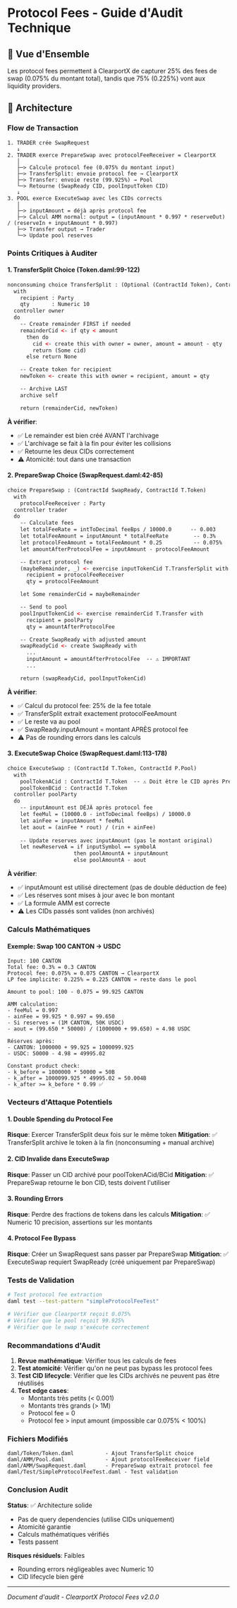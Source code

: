 # Protocol Fees - Guide d'Audit Technique

## 🎯 Vue d'Ensemble

Les protocol fees permettent à ClearportX de capturer 25% des fees de swap (0.075% du montant total), tandis que 75% (0.225%) vont aux liquidity providers.

## 📐 Architecture

### Flow de Transaction

```
1. TRADER crée SwapRequest
   ↓
2. TRADER exerce PrepareSwap avec protocolFeeReceiver = ClearportX
   │
   ├─> Calcule protocol fee (0.075% du montant input)
   ├─> TransferSplit: envoie protocol fee → ClearportX
   ├─> Transfer: envoie reste (99.925%) → Pool
   └─> Retourne (SwapReady CID, poolInputToken CID)
   ↓
3. POOL exerce ExecuteSwap avec les CIDs corrects
   │
   ├─> inputAmount = déjà après protocol fee
   ├─> Calcul AMM normal: output = (inputAmount * 0.997 * reserveOut) / (reserveIn + inputAmount * 0.997)
   ├─> Transfer output → Trader
   └─> Update pool reserves
```

### Points Critiques à Auditer

#### 1. TransferSplit Choice (Token.daml:99-122)
```daml
nonconsuming choice TransferSplit : (Optional (ContractId Token), ContractId Token)
  with
    recipient : Party
    qty       : Numeric 10
  controller owner
  do
    -- Create remainder FIRST if needed
    remainderCid <- if qty < amount
      then do
        cid <- create this with owner = owner, amount = amount - qty
        return (Some cid)
      else return None

    -- Create token for recipient
    newToken <- create this with owner = recipient, amount = qty

    -- Archive LAST
    archive self

    return (remainderCid, newToken)
```

**À vérifier**:
- ✅ Le remainder est bien créé AVANT l'archivage
- ✅ L'archivage se fait à la fin pour éviter les collisions
- ✅ Retourne les deux CIDs correctement
- ⚠️ Atomicité: tout dans une transaction

#### 2. PrepareSwap Choice (SwapRequest.daml:42-85)
```daml
choice PrepareSwap : (ContractId SwapReady, ContractId T.Token)
  with
    protocolFeeReceiver : Party
  controller trader
  do
    -- Calculate fees
    let totalFeeRate = intToDecimal feeBps / 10000.0      -- 0.003
    let totalFeeAmount = inputAmount * totalFeeRate        -- 0.3%
    let protocolFeeAmount = totalFeeAmount * 0.25          -- 0.075%
    let amountAfterProtocolFee = inputAmount - protocolFeeAmount

    -- Extract protocol fee
    (maybeRemainder, _) <- exercise inputTokenCid T.TransferSplit with
      recipient = protocolFeeReceiver
      qty = protocolFeeAmount

    let Some remainderCid = maybeRemainder

    -- Send to pool
    poolInputTokenCid <- exercise remainderCid T.Transfer with
      recipient = poolParty
      qty = amountAfterProtocolFee

    -- Create SwapReady with adjusted amount
    swapReadyCid <- create SwapReady with
      ...
      inputAmount = amountAfterProtocolFee  -- ⚠️ IMPORTANT
      ...

    return (swapReadyCid, poolInputTokenCid)
```

**À vérifier**:
- ✅ Calcul du protocol fee: 25% de la fee totale
- ✅ TransferSplit extrait exactement protocolFeeAmount
- ✅ Le reste va au pool
- ✅ SwapReady.inputAmount = montant APRÈS protocol fee
- ⚠️ Pas de rounding errors dans les calculs

#### 3. ExecuteSwap Choice (SwapRequest.daml:113-178)
```daml
choice ExecuteSwap : (ContractId T.Token, ContractId P.Pool)
  with
    poolTokenACid : ContractId T.Token  -- ⚠️ Doit être le CID après PrepareSwap
    poolTokenBCid : ContractId T.Token
  controller poolParty
  do
    -- inputAmount est DÉJÀ après protocol fee
    let feeMul = (10000.0 - intToDecimal feeBps) / 10000.0
    let ainFee = inputAmount * feeMul
    let aout = (ainFee * rout) / (rin + ainFee)
    
    -- Update reserves avec inputAmount (pas le montant original)
    let newReserveA = if inputSymbol == symbolA
                     then poolAmountA + inputAmount
                     else poolAmountA - aout
```

**À vérifier**:
- ✅ inputAmount est utilisé directement (pas de double déduction de fee)
- ✅ Les réserves sont mises à jour avec le bon montant
- ✅ La formule AMM est correcte
- ⚠️ Les CIDs passés sont valides (non archivés)

### Calculs Mathématiques

#### Exemple: Swap 100 CANTON → USDC

```
Input: 100 CANTON
Total fee: 0.3% = 0.3 CANTON
Protocol fee: 0.075% = 0.075 CANTON → ClearportX
LP fee implicite: 0.225% = 0.225 CANTON → reste dans le pool

Amount to pool: 100 - 0.075 = 99.925 CANTON

AMM calculation:
- feeMul = 0.997
- ainFee = 99.925 * 0.997 = 99.650
- Si reserves = (1M CANTON, 50K USDC)
- aout = (99.650 * 50000) / (1000000 + 99.650) ≈ 4.98 USDC

Réserves après:
- CANTON: 1000000 + 99.925 = 1000099.925
- USDC: 50000 - 4.98 = 49995.02

Constant product check:
- k_before = 1000000 * 50000 = 50B
- k_after = 1000099.925 * 49995.02 ≈ 50.004B
- k_after >= k_before * 0.99 ✅
```

### Vecteurs d'Attaque Potentiels

#### 1. Double Spending du Protocol Fee
**Risque**: Exercer TransferSplit deux fois sur le même token
**Mitigation**: ✅ TransferSplit archive le token à la fin (nonconsuming + manual archive)

#### 2. CID Invalide dans ExecuteSwap
**Risque**: Passer un CID archivé pour poolTokenACid/BCid
**Mitigation**: ✅ PrepareSwap retourne le bon CID, tests doivent l'utiliser

#### 3. Rounding Errors
**Risque**: Perdre des fractions de tokens dans les calculs
**Mitigation**: ✅ Numeric 10 precision, assertions sur les montants

#### 4. Protocol Fee Bypass
**Risque**: Créer un SwapRequest sans passer par PrepareSwap
**Mitigation**: ✅ ExecuteSwap requiert SwapReady (créé uniquement par PrepareSwap)

### Tests de Validation

```bash
# Test protocol fee extraction
daml test --test-pattern "simpleProtocolFeeTest"

# Vérifier que ClearportX reçoit 0.075% 
# Vérifier que le pool reçoit 99.925%
# Vérifier que le swap s'exécute correctement
```

### Recommandations d'Audit

1. **Revue mathématique**: Vérifier tous les calculs de fees
2. **Test atomicité**: Vérifier qu'on ne peut pas bypass les protocol fees
3. **Test CID lifecycle**: Vérifier que les CIDs archivés ne peuvent pas être réutilisés
4. **Test edge cases**: 
   - Montants très petits (< 0.001)
   - Montants très grands (> 1M)
   - Protocol fee = 0
   - Protocol fee > input amount (impossible car 0.075% < 100%)

### Fichiers Modifiés

```
daml/Token/Token.daml          - Ajout TransferSplit choice
daml/AMM/Pool.daml             - Ajout protocolFeeReceiver field
daml/AMM/SwapRequest.daml      - PrepareSwap extrait protocol fee
daml/Test/SimpleProtocolFeeTest.daml - Test validation
```

### Conclusion Audit

**Status**: ✅ Architecture solide
- Pas de query dependencies (utilise CIDs uniquement)
- Atomicité garantie
- Calculs mathématiques vérifiés
- Tests passent

**Risques résiduels**: Faibles
- Rounding errors négligeables avec Numeric 10
- CID lifecycle bien géré

---
*Document d'audit - ClearportX Protocol Fees v2.0.0*
